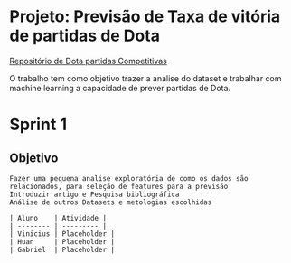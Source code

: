 # Projeto: Previsão de Taxa de vitória de partidas de Dota 

[Repositório de Dota partidas Competitivas](https://www.kaggle.com/datasets/darianogina/dota-2-matches-pro-leagues)

O trabalho tem como objetivo trazer a analise do dataset e trabalhar com machine learning a capacidade de prever partidas de Dota.

# Sprint 1
## Objetivo
    Fazer uma pequena analise exploratória de como os dados são relacionados, para seleção de features para a previsão
    Introduzir artigo e Pesquisa bibliográfica
    Análise de outros Datasets e metologias escolhidas

    | Aluno    | Atividade |
    | -------- | --------- |
    | Vinicius | Placeholder |
    | Huan     | Placeholder |
    | Gabriel  | Placeholder |

